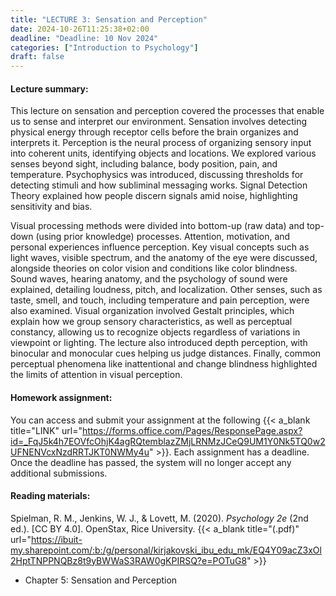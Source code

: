 ```yaml
---
title: "LECTURE 3: Sensation and Perception"
date: 2024-10-26T11:25:38+02:00
deadline: "Deadline: 10 Nov 2024"
categories: ["Introduction to Psychology"]
draft: false
---
```


#### Lecture summary:

This lecture on sensation and perception covered the processes that enable us to sense and interpret our environment. Sensation involves detecting physical energy through receptor cells before the brain organizes and interprets it. Perception is the neural process of organizing sensory input into coherent units, identifying objects and locations. We explored various senses beyond sight, including balance, body position, pain, and temperature. Psychophysics was introduced, discussing thresholds for detecting stimuli and how subliminal messaging works. Signal Detection Theory explained how people discern signals amid noise, highlighting sensitivity and bias.

Visual processing methods were divided into bottom-up (raw data) and top-down (using prior knowledge) processes. Attention, motivation, and personal experiences influence perception. Key visual concepts such as light waves, visible spectrum, and the anatomy of the eye were discussed, alongside theories on color vision and conditions like color blindness. Sound waves, hearing anatomy, and the psychology of sound were explained, detailing loudness, pitch, and localization. Other senses, such as taste, smell, and touch, including temperature and pain perception, were also examined. Visual organization involved Gestalt principles, which explain how we group sensory characteristics, as well as perceptual constancy, allowing us to recognize objects regardless of variations in viewpoint or lighting. The lecture also introduced depth perception, with binocular and monocular cues helping us judge distances. Finally, common perceptual phenomena like inattentional and change blindness highlighted the limits of attention in visual perception.

#### Homework assignment:

You can access and submit your assignment at the following {{< a_blank title="LINK" url="https://forms.office.com/Pages/ResponsePage.aspx?id=_FqJ5k4h7EOVfcOhjK4agRQtemblazZMjLRNMzJCeQ9UM1Y0Nk5TQ0w2UFNENVcxNzdRRTJKT0NWMy4u" >}}. Each assignment has a deadline. Once the deadline has passed, the system will no longer accept any additional submissions.

#### Reading materials:

Spielman, R. M., Jenkins, W. J., & Lovett, M. (2020). *Psychology 2e* (2nd ed.). [CC BY 4.0]. OpenStax, Rice University. {{< a_blank title="(.pdf)" url="https://ibuit-my.sharepoint.com/:b:/g/personal/kirjakovski_ibu_edu_mk/EQ4Y09acZ3xOl2HptTNPPNQBz8t9yBWWaS3RAW0gKPIRSQ?e=POTuG8" >}}

* Chapter 5: Sensation and Perception